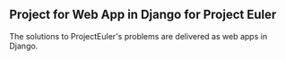 ## Project for Web App in Django for Project Euler

The solutions to ProjectEuler's problems are delivered as web apps in Django.
